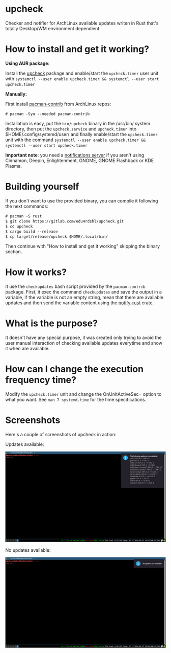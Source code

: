 # upcheck

Checker and notifier for ArchLinux available updates writen in Rust that's totally Desktop/WM environment dependient.

# How to install and get it working?

**Using AUR package:**

Install the [upcheck](https://aur.archlinux.org/packages/upcheck/) package and enable/start the `upcheck.timer` user unit with `systemctl --user enable upcheck.timer && systemctl --user start upcheck.timer`

**Manually:**

First install [pacman-contrib](https://www.archlinux.org/packages/community/x86_64/pacman-contrib/) from ArchLinux repos:

```
# pacman -Syu --needed pacman-contrib
```

Installation is easy, put the `bin/upcheck` binary in the /usr/bin/ system directory, then put the `upcheck.service` and `upcheck.timer` into $HOME/.config/systemd/user/ and finally enable/start the `upcheck.timer` unit with the command `systemctl --user enable upcheck.timer && systemctl --user start upcheck.timer`

**Important note**: you need a [notifications server](https://wiki.archlinux.org/index.php/Desktop_notifications#Notification_servers) if you aren't using Cinnamon, Deepin, Enlightenment, GNOME, GNOME Flashback or KDE Plasma.

# Building yourself

If you don't want to use the provided binary, you can compile it following the next commands:
```
# pacman -S rust
$ git clone https://gitlab.com/edu4rdshl/upcheck.git
$ cd upcheck
$ cargo build --release
$ cp target/release/upcheck $HOME/.local/bin/
```
Then continue with "How to install and get it working" skipping the binary section.

# How it works?

It use the `checkupdates` bash script provided by the `pacman-contrib` package. First, it exec the command `checkupdates` and save the output in a variable, if the variable is not an empty string, mean that there are available updates and then send the variable content using the  [notify-rust](https://crates.io/crates/notify-rust) crate.

# What is the purpose?

It doesn't have any special purpose, it was created only trying to avoid the user manual interaction of checking available updates everytime and show it when are available.

# How can I change the execution frequency time?

Modify the `upcheck.timer` unit and change the OnUnitActiveSec= option to what you want. See `man 7 systemd.time` for the time specifications.

# Screenshots

Here's a couple of screenshots of upcheck in action:

Updates available:

![](Images/2019-03-27-145536-sechacklabs.png)


No updates available:

![](Images/2019-03-27-150913-sechacklabs.png)
